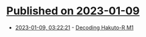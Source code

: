 # [Published on 2023-01-09](index.md)

* [2023-01-09, 03:22:21](https://news.ycombinator.com/item?id=34306342) - [Decoding Hakuto-R M1](https://destevez.net/2023/01/decoding-hakuto-r-m1/)
